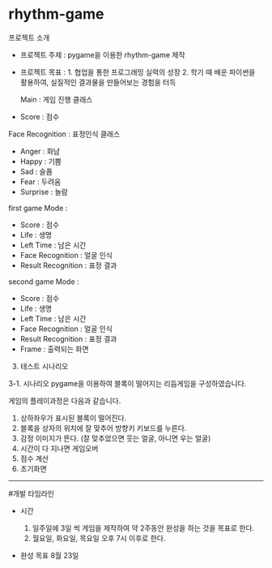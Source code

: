 # rhythm-game

프로젝트 소개
- 프로젝트 주제 : 
	pygame을 이용한 rhythm-game 제작
- 프로젝트 목표 : 
      1. 협업을 통한 프로그래밍 실력의 성장
      2. 학기 때 배운 파이썬을 활용하여, 실질적인 결과물을 만들어보는 경험을 터득
  
  Main : 게임 진행 클래스
 - Score : 점수

 
Face Recognition : 표정인식 클래스
 - Anger : 화남 
 - Happy : 기쁨
 - Sad : 슬픔
 - Fear : 두려움
 - Surprise : 놀람

first game Mode : 
 - Score : 점수
 - Life : 생명
 - Left Time : 남은 시간
 - Face Recognition : 얼굴 인식
 - Result Recognition : 표정 결과

second game Mode : 
 - Score : 점수
 - Life : 생명
 - Left Time : 남은 시간
 - Face Recognition : 얼굴 인식
 - Result Recognition : 표정 결과
 - Frame : 출력되는 화면


3. 테스트 시나리오

3-1. 시나리오
pygame을 이용하여 블록이 떨어지는 리듬게임을 구성하였습니다.

게임의 플레이과정은 다음과 같습니다.
1. 상하좌우가 표시된 블록이 떨어진다.
2. 블록을 상자의 위치에 잘 맞추어 방향키 키보드를 누른다.
3. 감정 이미지가 뜬다. (잘 맞추었으면 웃는 얼굴, 아니면 우는 얼굴)
4. 시간이 다 지나면 게임오버
5. 점수 계산
6. 초기화면


_______________________________________________________________________________________________________________________________________________________________________

#개발 타임라인

- 시간
	1. 일주일에 3일 씩 게임을 제작하여 약 2주동안 완성을 하는 것을 목표로 한다.
	2. 월요일, 화요일, 목요일 오후 7시 이후로 한다.
	
- 완성 목표
	8월 23일 
